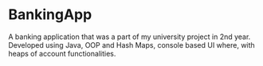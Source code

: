 # BankingApp
A banking application that was a part of my university project in 2nd year.
Developed using Java, OOP and Hash Maps, console based UI where, with heaps of account functionalities.
